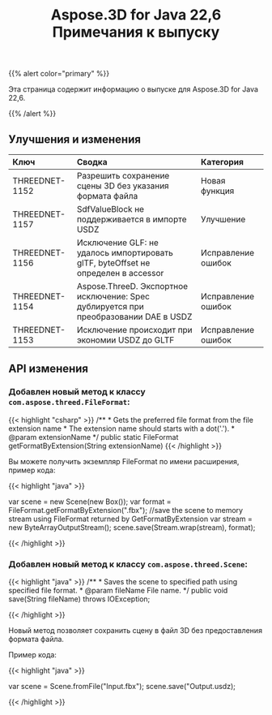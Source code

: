 ﻿---
title: Aspose.3D for Java 22,6 Примечания к выпуску
type: docs
weight: 7
url: /ru/java/aspose-3d-for-java-22-6-release-notes/
description: Примечания к выпуску Aspose.3D for Java 22,6.
---
{{% alert color="primary" %}}

Эта страница содержит информацию о выпуске для Aspose.3D for Java 22,6.

{{% /alert %}}
## **Улучшения и изменения**

|**Ключ**|**Сводка**|**Категория**|
|:- |:- |:- |
|THREEDNET-1152 |Разрешить сохранение сцены 3D без указания формата файла|Новая функция|
|THREEDNET-1157 |SdfValueBlock не поддерживается в импорте USDZ|Улучшение|
|THREEDNET-1156 |Исключение GLF: не удалось импортировать glTF, byteOffset не определен в accessor|Исправление ошибок|
|THREEDNET-1154 |Aspose.ThreeD. Экспортное исключение: Spec дублируется при преобразовании DAE в USDZ|Исправление ошибок|
|THREEDNET-1153 |Исключение происходит при экономии USDZ до GLTF|Исправление ошибок|



## API изменения ##

### Добавлен новый метод к классу `com.aspose.threed.FileFormat`:

{{< highlight "csharp" >}}
    /**
     * Gets the preferred file format from the file extension name
     * The extension name should starts with a dot('.').
     * @param extensionName 
     */
    public static FileFormat getFormatByExtension(String extensionName)
{{< /highlight >}}

Вы можете получить экземпляр FileFormat по имени расширения, пример кода:

{{< highlight "java" >}}

var scene = new Scene(new Box());
var format = FileFormat.getFormatByExtension(".fbx");
//save the scene to memory stream using FileFormat returned by GetFormatByExtension
var stream = new ByteArrayOutputStream();
scene.save(Stream.wrap(stream), format);

{{< /highlight >}}



### Добавлен новый метод к классу `com.aspose.threed.Scene`:

{{< highlight "java" >}}
    /**
     * Saves the scene to specified path using specified file format.
     * @param fileName File name.
     */
    public void save(String fileName)
        throws IOException;

{{< /highlight >}}

Новый метод позволяет сохранить сцену в файл 3D без предоставления формата файла.

Пример кода:

{{< highlight "java" >}}

var scene = Scene.fromFile("Input.fbx");
scene.save("Output.usdz);

{{< /highlight >}}
